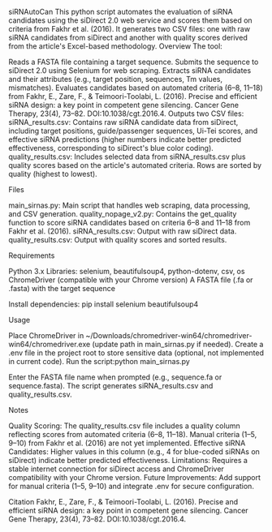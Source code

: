 siRNAutoCan
This python script automates the evaluation of siRNA candidates using the siDirect 2.0 web service and scores them based on criteria from Fakhr et al. (2016). It generates two CSV files: one with raw siRNA candidates from siDirect and another with quality scores derived from the article's Excel-based methodology.
Overview
The tool:

Reads a FASTA file containing a target sequence.
Submits the sequence to siDirect 2.0 using Selenium for web scraping.
Extracts siRNA candidates and their attributes (e.g., target position, sequences, Tm values, mismatches).
Evaluates candidates based on automated criteria (6–8, 11–18) from Fakhr, E., Zare, F., & Teimoori-Toolabi, L. (2016). Precise and efficient siRNA design: a key point in competent gene silencing. Cancer Gene Therapy, 23(4), 73–82. DOI:10.1038/cgt.2016.4.
Outputs two CSV files:
siRNA_results.csv: Contains raw siRNA candidate data from siDirect, including target positions, guide/passenger sequences, Ui-Tei scores, and effective siRNA predictions (higher numbers indicate better predicted effectiveness, corresponding to siDirect's blue color coding).
quality_results.csv: Includes selected data from siRNA_results.csv plus quality scores based on the article's automated criteria. Rows are sorted by quality (highest to lowest).



Files

main_sirnas.py: Main script that handles web scraping, data processing, and CSV generation.
quality_nopage_v2.py: Contains the get_quality function to score siRNA candidates based on criteria 6–8 and 11–18 from Fakhr et al. (2016).
siRNA_results.csv: Output with raw siDirect data.
quality_results.csv: Output with quality scores and sorted results.

Requirements

Python 3.x
Libraries: selenium, beautifulsoup4, python-dotenv, csv, os
ChromeDriver (compatible with your Chrome version)
A FASTA file (.fa or .fasta) with the target sequence

Install dependencies:
pip install selenium beautifulsoup4

Usage

Place ChromeDriver in ~/Downloads/chromedriver-win64/chromedriver-win64/chromedriver.exe (update path in main_sirnas.py if needed).
Create a .env file in the project root to store sensitive data (optional, not implemented in current code).
Run the script:python main_sirnas.py


Enter the FASTA file name when prompted (e.g., sequence.fa or sequence.fasta).
The script generates siRNA_results.csv and quality_results.csv.

Notes

Quality Scoring: The quality_results.csv file includes a quality column reflecting scores from automated criteria (6–8, 11–18). Manual criteria (1–5, 9–10) from Fakhr et al. (2016) are not yet implemented.
Effective siRNA Candidates: Higher values in this column (e.g., 4 for blue-coded siRNAs on siDirect) indicate better predicted effectiveness.
Limitations: Requires a stable internet connection for siDirect access and ChromeDriver compatibility with your Chrome version.
Future Improvements: Add support for manual criteria (1–5, 9–10) and integrate .env for secure configuration.

Citation
Fakhr, E., Zare, F., & Teimoori-Toolabi, L. (2016). Precise and efficient siRNA design: a key point in competent gene silencing. Cancer Gene Therapy, 23(4), 73–82. DOI:10.1038/cgt.2016.4.
